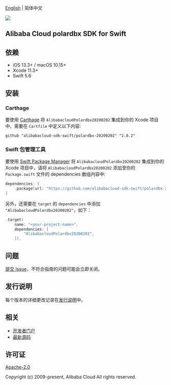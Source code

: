 [English](README.md) | 简体中文

![](https://aliyunsdk-pages.alicdn.com/icons/AlibabaCloud.svg)

## Alibaba Cloud polardbx SDK for Swift

## 依赖

- iOS 13.3+ / macOS 10.15+
- Xcode 11.3+
- Swift 5.6

## 安装

### Carthage

要使用 [Carthage](https://github.com/Carthage/Carthage) 将 `AlibabacloudPolardbx20200202` 集成到你的 Xcode 项目中，需要在 `Cartfile` 中定义以下内容:

```ogdl
github "alibabacloud-sdk-swift/polardbx-20200202" "2.0.2"
```

### Swift 包管理工具

要使用 [Swift Package Manager](https://swift.org/package-manager/) 将 `AlibabacloudPolardbx20200202` 集成到你的 Xcode 项目中，请将 `AlibabacloudPolardbx20200202` 添加至你的 `Package.swift` 文件的 dependencies 数组内容中:

```swift
dependencies: [
    .package(url: "https://github.com/alibabacloud-sdk-swift/polardbx-20200202.git", from: "2.0.2")
]
```

另外，还需要在 `target` 的 `dependencies` 中添加 `"AlibabacloudPolardbx20200202"`，如下：

```swift
.target(
    name: "<your-project-name>",
    dependencies: [
        "AlibabacloudPolardbx20200202",
    ]),
```

## 问题

[提交 Issue](https://github.com/alibabacloud-sdk-swift/polardbx-20200202/issues/new)，不符合指南的问题可能会立即关闭。

## 发行说明

每个版本的详细更改记录在[发行说明](./ChangeLog.txt)中。

## 相关

* [开发者门户](https://next.api.aliyun.com/home)
* [最新源码](https://github.com/alibabacloud-sdk-swift/polardbx-20200202)

## 许可证

[Apache-2.0](http://www.apache.org/licenses/LICENSE-2.0)

Copyright (c) 2009-present, Alibaba Cloud All rights reserved.
